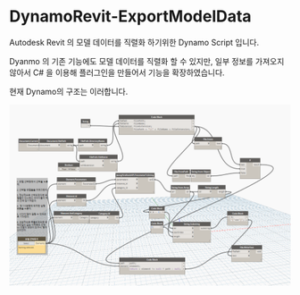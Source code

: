 # DynamoRevit-ExportModelData

Autodesk Revit 의 모델 데이터를 직렬화 하기위한 Dynamo Script 입니다.

Dyanmo 의 기존 기능에도 모델 데이터를 직렬화 할 수 있지만, 일부 정보를 가져오지않아서 C# 을 이용해 플러그인을 만들어서 기능을 확장하였습니다. 

현재 Dynamo의 구조는 이러합니다.

<img src="https://github.com/JeongYire/DynamoRevit-ExportModelData/blob/master/ScreenShot.png" />




